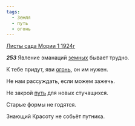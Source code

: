 ```yaml
---
tags:
  - Земля
  - путь
  - огонь
---
```


[Листы сада Мории 1 1924г](https://127.0.0.1:4002/agni/1924)

___253___
Явление эманаций [земных](../../../tags/#Земля) бывает трудно.   

К тебе придут, яви [огонь](../../../tags/#огонь), он им нужен.   

Не нам рассуждать, если можем зажечь.   

Не закрой [путь](../../../tags/#путь) для новых стучащихся.   

Старые формы не годятся.   

Знающий Красоту не собьёт путника.   

